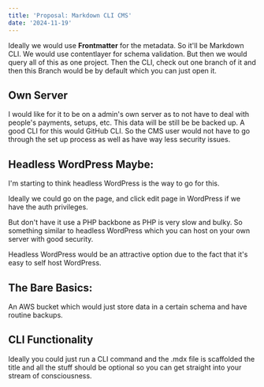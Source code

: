 ```yaml
---
title: 'Proposal: Markdown CLI CMS'
date: '2024-11-19'
---
```


Ideally we would use **Frontmatter** for the metadata. So it'll be Markdown CLI. We would use contentlayer for schema validation. But then we would query all of this as one project. Then the CLI, check out one branch of it and then this Branch would be by default which you can just open it.

## Own Server

I would like for it to be on a admin's own server as to not have to deal with people's payments, setups, etc. This data will be still be be backed up. A good CLI for this would GitHub CLI. So the CMS user would not have to go through the set up process as well as have way less security issues.

## Headless WordPress Maybe:

I'm starting to think headless WordPress is the way to go for this.

Ideally we could go on the page, and click edit page in WordPress if we have the auth privileges.

But don't have it use a PHP backbone as PHP is very slow and bulky. So something similar to headless WordPress which you can host on your own server with good security.

Headless WordPress would be an attractive option due to the fact that it's easy to self host WordPress.

## The Bare Basics:

An AWS bucket which would just store data in a certain schema and have routine backups.

## CLI Functionality

Ideally you could just run a CLI command and the .mdx file is scaffolded the title and all the stuff should be optional so you can get straight into your stream of consciousness.
